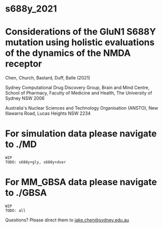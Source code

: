 # s688y_2021

# Considerations of the GluN1 S688Y mutation using holistic evaluations of the dynamics of the NMDA receptor #


Chen, Church, Bastard, Duff, Balle (2021)

Sydney Computational Drug Discovery Group, Brain and Mind Centre, School of Pharmacy, Faculty of Medicine and Health, The University of Sydney NSW 2006

Australia's Nuclear Sciences and Technology Organisation (ANSTO), New Illawarra Road, Lucas Heights NSW 2234


# For simulation data please navigate to ./MD
    WIP
    TODO: s688y+gly, s688y+dser


# For MM_GBSA data please navigate to ./GBSA
    WIP
    TODO: all

Questions? Please direct them to jake.chen@sydney.edu.au 
